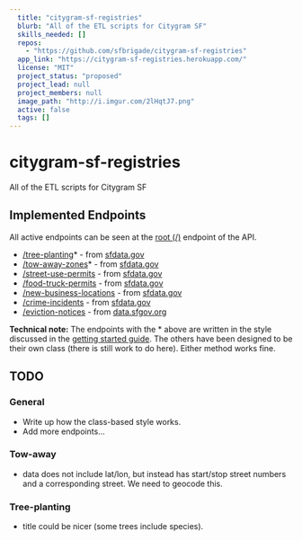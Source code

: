 ```yaml
---
  title: "citygram-sf-registries"
  blurb: "All of the ETL scripts for Citygram SF"
  skills_needed: []
  repos: 
    - "https://github.com/sfbrigade/citygram-sf-registries"
  app_link: "https://citygram-sf-registries.herokuapp.com/"
  license: "MIT"
  project_status: "proposed"
  project_lead: null
  project_members: null
  image_path: "http://i.imgur.com/2lHqtJ7.png"
  active: false
  tags: []
---
```

citygram-sf-registries
======================

All of the ETL scripts for Citygram SF

## Implemented Endpoints

All active endpoints can be seen at the [root (/)](https://citygram-sf-registries.herokuapp.com/) endpoint of the API.

* [/tree-planting](https://citygram-sf-registries.herokuapp.com/tree-planting)\* - from [sfdata.gov](https://data.sfgov.org/City-Infrastructure/Street-Tree-List/tkzw-k3nq)
* [/tow-away-zones](https://citygram-sf-registries.herokuapp.com/tow-away-zones)\* - from [sfdata.gov](https://data.sfgov.org/Transportation/SFMTA-Enforced-Temporary-Tow-Zones/cqn5-muyy)
* [/street-use-permits](https://citygram-sf-registries.herokuapp.com/street-use-permits) - from [sfdata.gov](http://data.sfgov.org/resource/b6tj-gt35)
* [/food-truck-permits](https://citygram-sf-registries.herokuapp.com/food-truck-permits) - from [sfdata.gov](https://data.sfgov.org/Economy-and-Community/Mobile-Food-Facility-Permit/rqzj-sfat)
* [/new-business-locations](https://citygram-sf-registries.herokuapp.com/new-business-locations) - from [sfdata.gov](https://data.sfgov.org/Economy-and-Community/Open-Business-Locations-San-Francisco/g8m3-pdis)
* [/crime-incidents](https://citygram-sf-registries.herokuapp.com/crime-incidents) - from [sfdata.gov](http://data.sfgov.org/resource/tmnf-yvry)
* [/eviction-notices](https://citygram-sf-registries.herokuapp.com/eviction-notices) - from [data.sfgov.org](https://data.sfgov.org/Housing-and-Buildings/Eviction-Notices/5cei-gny5)

**Technical note:** The endpoints with the \* above are written in the style discussed in the [getting started guide](http://bit.ly/citygramsf). The others have been designed to be their own class (there is still work to do here).  Either method works fine.


## TODO

### General

 * Write up how the class-based style works.
 * Add more endpoints...

### Tow-away

 * data does not include lat/lon, but instead has start/stop street
 numbers and a corresponding street.  We need to geocode this.

### Tree-planting

 * title could be nicer (some trees include species).
